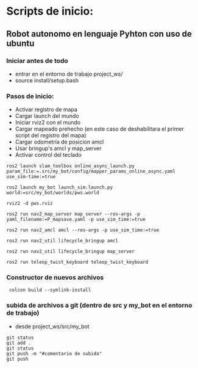 # Scripts de inicio:
## Robot autonomo en lenguaje Pyhton con uso de ubuntu

### Iniciar antes de todo
* entrar en el entorno de trabajo project_ws/
* source install/setup.bash


### Pasos de inicio:
* Activar registro de mapa
* Cargar launch del mundo
* Iniciar rviz2 con el mundo
* Cargar mapeado prehecho (en este caso de deshabilitara el primer script del registro del mapa) 
* Cargar odometría de posicion amcl
* Usar bringup's amcl y map_server
* Activar control del teclado

```
ros2 launch slam_toolbox online_async_launch.py param_file:=.src/my_bot/config/mapper_params_online_async.yaml use_sim-time:=true 

ros2 launch my_bot launch_sim.launch.py world:=src/my_bot/worlds/pws.world

rviz2 -d pws.rviz

ros2 run nav2_map_server map_server --ros-args -p yaml_filename:=P_mapsave.yaml -p use_sim_time:=true

ros2 run nav2_amcl amcl --ros-args -p use_sim_time:=true

ros2 run nav2_util lifecycle_bringup amcl

ros2 run nav2_util lifecycle_bringup map_server

ros2 run teleop_twist_keyboard teleop_twist_keyboard
```
 
### Constructor de nuevos archivos
```
 colcon build --symlink-install
```
### subida de archivos a git (dentro de src y my_bot en el entorno de trabajo)
* desde project_ws/src/my_bot
```
git status
git add .
git status
git push -m "#comentario de subida"
git push
```


